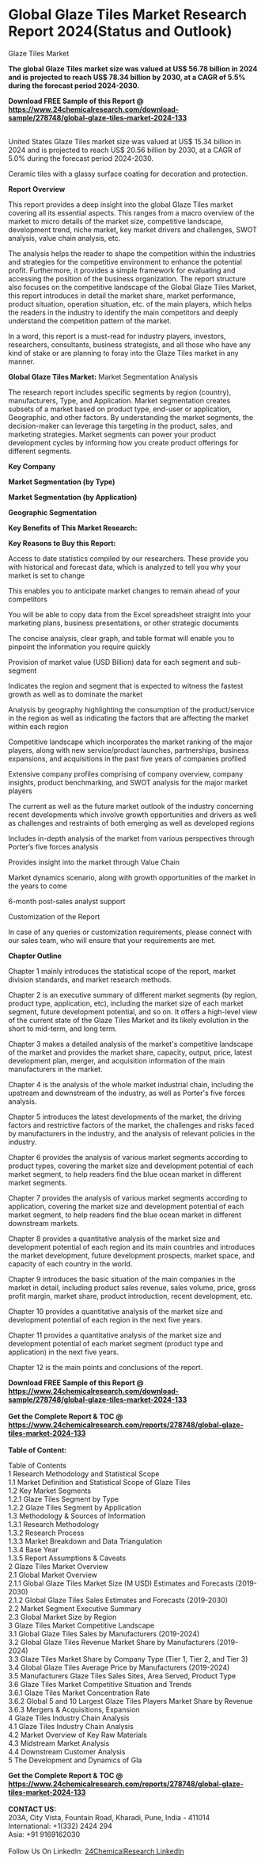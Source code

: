 <h1>Global Glaze Tiles Market Research Report 2024(Status and Outlook)</h1><p>Glaze Tiles Market</p><p>
</p><p>
<strong>The global Glaze Tiles market size was valued at US$ 56.78 billion in 2024 and is projected to reach US$ 78.34 billion by 2030, at a CAGR of 5.5% during the forecast period 2024-2030.</strong></p><div><b>Download FREE Sample of this Report @ 
            <a href="https://www.24chemicalresearch.com/download-sample/278748/global-glaze-tiles-market-2024-133">
            https://www.24chemicalresearch.com/download-sample/278748/global-glaze-tiles-market-2024-133</a></b></div><br><p>
</p><p>
United States Glaze Tiles market size was valued at US$ 15.34 billion in 2024 and is projected to reach US$ 20.56 billion by 2030, at a CAGR of 5.0% during the forecast period 2024-2030.</p><p>
</p><p>
Ceramic tiles with a glassy surface coating for decoration and protection.</p><p>
</p><p></p><p>
</p><p>
<strong>Report Overview</strong></p><p>
This report provides a deep insight into the global Glaze Tiles market covering all its essential aspects. This ranges from a macro overview of the market to micro details of the market size, competitive landscape, development trend, niche market, key market drivers and challenges, SWOT analysis, value chain analysis, etc.</p><p>
The analysis helps the reader to shape the competition within the industries and strategies for the competitive environment to enhance the potential profit. Furthermore, it provides a simple framework for evaluating and accessing the position of the business organization. The report structure also focuses on the competitive landscape of the Global Glaze Tiles Market, this report introduces in detail the market share, market performance, product situation, operation situation, etc. of the main players, which helps the readers in the industry to identify the main competitors and deeply understand the competition pattern of the market.</p><p>
In a word, this report is a must-read for industry players, investors, researchers, consultants, business strategists, and all those who have any kind of stake or are planning to foray into the Glaze Tiles market in any manner.</p><p>
<strong>Global Glaze Tiles Market:</strong> Market Segmentation Analysis</p><p>
The research report includes specific segments by region (country), manufacturers, Type, and Application. Market segmentation creates subsets of a market based on product type, end-user or application, Geographic, and other factors. By understanding the market segments, the decision-maker can leverage this targeting in the product, sales, and marketing strategies. Market segments can power your product development cycles by informing how you create product offerings for different segments.</p><p>
<strong>Key Company</strong></p><p>
</p><p>
</p><p><strong>Market Segmentation (by Type)</strong></p><p>
</p><p>
</p><p><strong>Market Segmentation (by Application)</strong></p><p>
</p><p>
</p><p><strong>Geographic Segmentation</strong></p><p>
</p><p>
</p><p><strong>Key Benefits of This Market Research:</strong></p><p>
</p><p>
</p><p><strong>Key Reasons to Buy this Report:</strong></p><p>
Access to date statistics compiled by our researchers. These provide you with historical and forecast data, which is analyzed to tell you why your market is set to change</p><p>
This enables you to anticipate market changes to remain ahead of your competitors</p><p>
You will be able to copy data from the Excel spreadsheet straight into your marketing plans, business presentations, or other strategic documents</p><p>
The concise analysis, clear graph, and table format will enable you to pinpoint the information you require quickly</p><p>
Provision of market value (USD Billion) data for each segment and sub-segment</p><p>
Indicates the region and segment that is expected to witness the fastest growth as well as to dominate the market</p><p>
Analysis by geography highlighting the consumption of the product/service in the region as well as indicating the factors that are affecting the market within each region</p><p>
Competitive landscape which incorporates the market ranking of the major players, along with new service/product launches, partnerships, business expansions, and acquisitions in the past five years of companies profiled</p><p>
Extensive company profiles comprising of company overview, company insights, product benchmarking, and SWOT analysis for the major market players</p><p>
The current as well as the future market outlook of the industry concerning recent developments which involve growth opportunities and drivers as well as challenges and restraints of both emerging as well as developed regions</p><p>
Includes in-depth analysis of the market from various perspectives through Porter’s five forces analysis</p><p>
Provides insight into the market through Value Chain</p><p>
Market dynamics scenario, along with growth opportunities of the market in the years to come</p><p>
6-month post-sales analyst support</p><p>
Customization of the Report</p><p>
In case of any queries or customization requirements, please connect with our sales team, who will ensure that your requirements are met.</p><p>
<strong>Chapter Outline</strong></p><p>
Chapter 1 mainly introduces the statistical scope of the report, market division standards, and market research methods.</p><p>
</p><p>
Chapter 2 is an executive summary of different market segments (by region, product type, application, etc), including the market size of each market segment, future development potential, and so on. It offers a high-level view of the current state of the Glaze Tiles Market and its likely evolution in the short to mid-term, and long term.</p><p>
</p><p>
Chapter 3 makes a detailed analysis of the market's competitive landscape of the market and provides the market share, capacity, output, price, latest development plan, merger, and acquisition information of the main manufacturers in the market.</p><p>
</p><p>
Chapter 4 is the analysis of the whole market industrial chain, including the upstream and downstream of the industry, as well as Porter's five forces analysis.</p><p>
</p><p>
Chapter 5 introduces the latest developments of the market, the driving factors and restrictive factors of the market, the challenges and risks faced by manufacturers in the industry, and the analysis of relevant policies in the industry.</p><p>
</p><p>
Chapter 6 provides the analysis of various market segments according to product types, covering the market size and development potential of each market segment, to help readers find the blue ocean market in different market segments.</p><p>
</p><p>
Chapter 7 provides the analysis of various market segments according to application, covering the market size and development potential of each market segment, to help readers find the blue ocean market in different downstream markets.</p><p>
</p><p>
Chapter 8 provides a quantitative analysis of the market size and development potential of each region and its main countries and introduces the market development, future development prospects, market space, and capacity of each country in the world.</p><p>
</p><p>
Chapter 9 introduces the basic situation of the main companies in the market in detail, including product sales revenue, sales volume, price, gross profit margin, market share, product introduction, recent development, etc.</p><p>
</p><p>
Chapter 10 provides a quantitative analysis of the market size and development potential of each region in the next five years.</p><p>
</p><p>
Chapter 11 provides a quantitative analysis of the market size and development potential of each market segment (product type and application) in the next five years.</p><p>
</p><p>
Chapter 12 is the main points and conclusions of the report.</p><div><b>Download FREE Sample of this Report @ 
            <a href="https://www.24chemicalresearch.com/download-sample/278748/global-glaze-tiles-market-2024-133">
            https://www.24chemicalresearch.com/download-sample/278748/global-glaze-tiles-market-2024-133</a></b></div><br><div><b>Get the Complete Report & TOC @ 
            <a href="https://www.24chemicalresearch.com/reports/278748/global-glaze-tiles-market-2024-133">
            https://www.24chemicalresearch.com/reports/278748/global-glaze-tiles-market-2024-133</a></b></div><br>
            <b>Table of Content:</b><p>Table of Contents<br />
1 Research Methodology and Statistical Scope<br />
1.1 Market Definition and Statistical Scope of Glaze Tiles<br />
1.2 Key Market Segments<br />
1.2.1 Glaze Tiles Segment by Type<br />
1.2.2 Glaze Tiles Segment by Application<br />
1.3 Methodology & Sources of Information<br />
1.3.1 Research Methodology<br />
1.3.2 Research Process<br />
1.3.3 Market Breakdown and Data Triangulation<br />
1.3.4 Base Year<br />
1.3.5 Report Assumptions & Caveats<br />
2 Glaze Tiles Market Overview<br />
2.1 Global Market Overview<br />
2.1.1 Global Glaze Tiles Market Size (M USD) Estimates and Forecasts (2019-2030)<br />
2.1.2 Global Glaze Tiles Sales Estimates and Forecasts (2019-2030)<br />
2.2 Market Segment Executive Summary<br />
2.3 Global Market Size by Region<br />
3 Glaze Tiles Market Competitive Landscape<br />
3.1 Global Glaze Tiles Sales by Manufacturers (2019-2024)<br />
3.2 Global Glaze Tiles Revenue Market Share by Manufacturers (2019-2024)<br />
3.3 Glaze Tiles Market Share by Company Type (Tier 1, Tier 2, and Tier 3)<br />
3.4 Global Glaze Tiles Average Price by Manufacturers (2019-2024)<br />
3.5 Manufacturers Glaze Tiles Sales Sites, Area Served, Product Type<br />
3.6 Glaze Tiles Market Competitive Situation and Trends<br />
3.6.1 Glaze Tiles Market Concentration Rate<br />
3.6.2 Global 5 and 10 Largest Glaze Tiles Players Market Share by Revenue<br />
3.6.3 Mergers & Acquisitions, Expansion<br />
4 Glaze Tiles Industry Chain Analysis<br />
4.1 Glaze Tiles Industry Chain Analysis<br />
4.2 Market Overview of Key Raw Materials<br />
4.3 Midstream Market Analysis<br />
4.4 Downstream Customer Analysis<br />
5 The Development and Dynamics of Gla</p><div><b>Get the Complete Report & TOC @ 
            <a href="https://www.24chemicalresearch.com/reports/278748/global-glaze-tiles-market-2024-133">
            https://www.24chemicalresearch.com/reports/278748/global-glaze-tiles-market-2024-133</a></b></div><br><b>CONTACT US:</b><br>
            203A, City Vista, Fountain Road, Kharadi, Pune, India - 411014<br>
            International: +1(332) 2424 294<br>
            Asia: +91 9169162030 <br><br>
            Follow Us On LinkedIn: <a href="https://www.linkedin.com/company/24chemicalresearch/">24ChemicalResearch LinkedIn</a>